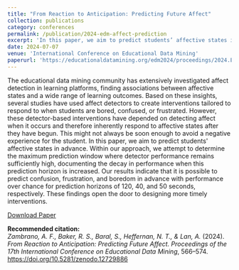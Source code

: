 ```yaml
---
title: "From Reaction to Anticipation: Predicting Future Affect"
collection: publications
category: conferences
permalink: /publication/2024-edm-affect-prediction
excerpt: 'In this paper, we aim to predict students’ affective states in advance. Within our approach, we attempt to determine the maximum prediction window where detector performance remains sufficiently high, documenting the decay in performance when this prediction horizon is increased. Our results indicate that it is possible to predict confusion, frustration, and boredom in advance with performance over chance for prediction horizons of 120, 40, and 50 seconds, respectively.'
date: 2024-07-07
venue: 'International Conference on Educational Data Mining'
paperurl: 'https://educationaldatamining.org/edm2024/proceedings/2024.EDM-short-papers.58/'
---
```


The educational data mining community has extensively investigated affect detection in learning platforms, finding associations between affective states and a wide range of learning outcomes. Based on these insights, several studies have used affect detectors to create interventions tailored to respond to when students are bored, confused, or frustrated. However, these detector-based interventions have depended on detecting affect when it occurs and therefore inherently respond to affective states after they have begun. This might not always be soon enough to avoid a negative experience for the student. In this paper, we aim to predict students' affective states in advance. Within our approach, we attempt to determine the maximum prediction window where detector performance remains sufficiently high, documenting the decay in performance when this prediction horizon is increased. Our results indicate that it is possible to predict confusion, frustration, and boredom in advance with performance over chance for prediction horizons of 120, 40, and 50 seconds, respectively. These findings open the door to designing more timely interventions.

[Download Paper](https://educationaldatamining.org/edm2024/proceedings/2024.EDM-short-papers.58/)

<b>Recommended citation:</b><br>
<i>Zambrano, A. F., Baker, R. S., Baral, S., Heffernan, N. T., & Lan, A.</i> (2024). 
<i>From Reaction to Anticipation: Predicting Future Affect.</i> 
<i>Proceedings of the 17th International Conference on Educational Data Mining</i>, 566–574. 
<a href="https://doi.org/10.5281/zenodo.12729886">https://doi.org/10.5281/zenodo.12729886</a>

